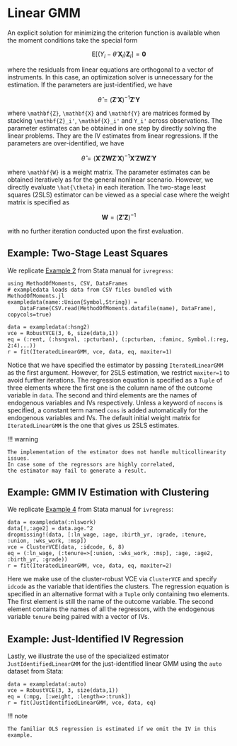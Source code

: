 # Linear GMM

An explicit solution for minimizing the criterion function is available
when the moment conditions take the special form
```math
\mathrm{E}\left[(Y_i - \theta'\mathbf{X}_i) \mathbf{Z}_i\right] = \mathbf{0}
```
where the residuals from linear equations are orthogonal to a vector of instruments.
In this case, an optimization solver is unnecessary for the estimation.
If the parameters are just-identified, we have
```math
\hat{\theta} = (\mathbf{Z}'\mathbf{X})^{-1}\mathbf{Z}'\mathbf{Y}
```
where ``\mathbf{Z}``, ``\mathbf{X}`` and ``\mathbf{Y}`` are matrices
formed by stacking ``\mathbf{Z}_i'``, ``\mathbf{X}_i'`` and ``Y_i'`` across observations.
The parameter estimates can be obtained in one step
by directly solving the linear problems.
They are the IV estimates from linear regressions.
If the parameters are over-identified, we have
```math
\hat{\theta} = (\mathbf{X}'\mathbf{Z}\mathbf{W}\mathbf{Z}'\mathbf{X})^{-1}
\mathbf{X}'\mathbf{Z}\mathbf{W}\mathbf{Z}'\mathbf{Y}
```
where ``\mathbf{W}`` is a weight matrix.
The parameter estimates can be obtained iteratively
as for the general nonlinear scenario.
However, we directly evaluate ``\hat{\theta}`` in each iteration.
The two-stage least squares (2SLS) estimator
can be viewed as a special case where the weight matrix is specified as
```math
\mathbf{W} = \left(\mathbf{Z}'\mathbf{Z}\right)^{-1}
```
with no further iteration conducted upon the first evaluation.

## Example: Two-Stage Least Squares

We replicate [Example 2](https://www.stata.com/manuals/rivregress.pdf)
from Stata manual for `ivregress`:

```@example lineargmm
using MethodOfMoments, CSV, DataFrames
# exampledata loads data from CSV files bundled with MethodOfMoments.jl
exampledata(name::Union{Symbol,String}) =
    DataFrame(CSV.read(MethodOfMoments.datafile(name), DataFrame), copycols=true)

data = exampledata(:hsng2)
vce = RobustVCE(3, 6, size(data,1))
eq = (:rent, (:hsngval, :pcturban), (:pcturban, :faminc, Symbol.(:reg, 2:4)...))
r = fit(IteratedLinearGMM, vce, data, eq, maxiter=1)
```

Notice that we have specified the estimator by passing `IteratedLinearGMM`
as the first argument.
However, for 2SLS estimation, we restrict `maxiter=1` to avoid further iterations.
The regression equation is specified as a `Tuple` of three elements
where the first one is the column name of the outcome variable in `data`.
The second and third elements are the names of endogenous variables and IVs respectively.
Unless a keyword of `nocons` is specified,
a constant term named `cons` is added automatically for the endogenous variables and IVs.
The default initial weight matrix for `IteratedLinearGMM`
is the one that gives us 2SLS estimates.

!!! warning

    The implementation of the estimator does not handle multicollinearity issues.
    In case some of the regressors are highly correlated,
    the estimator may fail to generate a result.

## Example: GMM IV Estimation with Clustering

We replicate [Example 4](https://www.stata.com/manuals/rivregress.pdf)
from Stata manual for `ivregress`:

```@example lineargmm
data = exampledata(:nlswork)
data[!,:age2] = data.age.^2
dropmissing!(data, [:ln_wage, :age, :birth_yr, :grade, :tenure, :union, :wks_work, :msp])
vce = ClusterVCE(data, :idcode, 6, 8)
eq = (:ln_wage, (:tenure=>[:union, :wks_work, :msp], :age, :age2, :birth_yr, :grade))
r = fit(IteratedLinearGMM, vce, data, eq, maxiter=2)
```

Here we make use of the cluster-robust VCE via `ClusterVCE`
and specify `idcode` as the variable that identifies the clusters.
The regression equation is specified in an alternative format
with a `Tuple` only containing two elements.
The first element is still the name of the outcome variable.
The second element contains the names of all the regressors,
with the endogenous variable `tenure` being paired with a vector of IVs.

## Example: Just-Identified IV Regression

Lastly, we illustrate the use of the specialized estimator `JustIdentifiedLinearGMM`
for the just-identified linear GMM using the `auto` dataset from Stata:

```@example lineargmm
data = exampledata(:auto)
vce = RobustVCE(3, 3, size(data,1))
eq = (:mpg, [:weight, :length=>:trunk])
r = fit(JustIdentifiedLinearGMM, vce, data, eq)
```

!!! note

    The familiar OLS regression is estimated if we omit the IV in this example.
